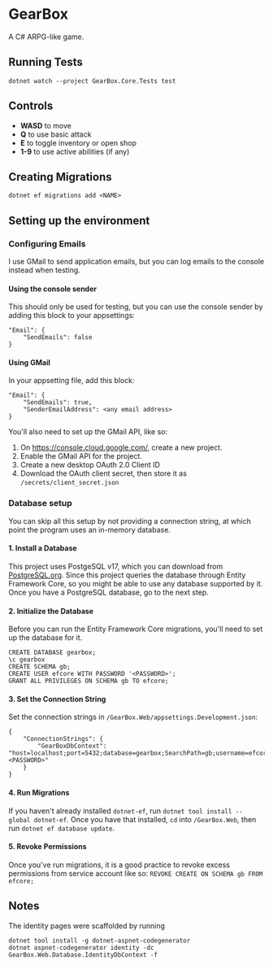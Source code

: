 # GearBox
A C# ARPG-like game.

## Running Tests
`dotnet watch --project GearBox.Core.Tests test`

## Controls

- **WASD** to move 
- **Q** to use basic attack
- **E** to toggle inventory or open shop
- **1-9** to use active abilities (if any)

## Creating Migrations
`dotnet ef migrations add <NAME>`

## Setting up the environment

### Configuring Emails
I use GMail to send application emails, but you can log emails to the console instead when testing.

#### Using the console sender
This should only be used for testing, but you can use the console sender by adding this block to your appsettings:
```
"Email": {
    "SendEmails": false
}
```

#### Using GMail
In your appsetting file, add this block:
```
"Email": {
    "SendEmails": true,
    "SenderEmailAddress": <any email address>
}
```

You'll also need to set up the GMail API, like so:

1. On https://console.cloud.google.com/, create a new project.
2. Enable the GMail API for the project.
3. Create a new desktop OAuth 2.0 Client ID
4. Download the OAuth client secret, then store it as `/secrets/client_secret.json`

### Database setup
You can skip all this setup by not providing a connection string,
at which point the program uses an in-memory database.

#### 1. Install a Database
This project uses PostgeSQL v17, which you can download from [PostgreSQL.org](https://www.postgresql.org/download/).
Since this project queries the database through Entity Framework Core,
so you might be able to use any database supported by it.
Once you have a PostgreSQL database, go to the next step.

#### 2. Initialize the Database
Before you can run the Entity Framework Core migrations,
you'll need to set up the database for it.
```
CREATE DATABASE gearbox;
\c gearbox
CREATE SCHEMA gb;
CREATE USER efcore WITH PASSWORD '<PASSWORD>';
GRANT ALL PRIVILEGES ON SCHEMA gb TO efcore;
```

#### 3. Set the Connection String
Set the connection strings in `/GearBox.Web/appsettings.Development.json`:
```
{
    "ConnectionStrings": {
        "GearBoxDbContext": "host=localhost;port=5432;database=gearbox;SearchPath=gb;username=efcore;password=<PASSWORD>"
    }
}
```

#### 4. Run Migrations
If you haven't already installed `dotnet-ef`, run `dotnet tool install --global dotnet-ef`.
Once you have that installed, `cd` into `/GearBox.Web`, then run 
`dotnet ef database update`.

#### 5. Revoke Permissions
Once you've run migrations, it is a good practice to revoke excess permissions from service account like so:
`REVOKE CREATE ON SCHEMA gb FROM efcore;`

## Notes
The identity pages were scaffolded by running 
```
dotnet tool install -g dotnet-aspnet-codegenerator
dotnet aspnet-codegenerator identity -dc GearBox.Web.Database.IdentityDbContext -f
```